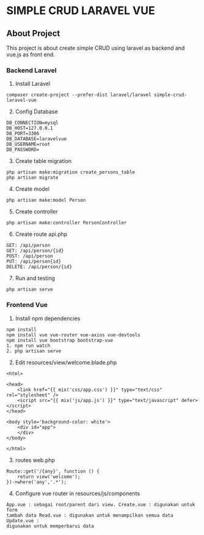 # SIMPLE CRUD LARAVEL VUE

## About Project

This project is about create simple CRUD using laravel as backend and vue.js as front end.

### Backend Laravel

1. Install Laravel

```install-laravel
composer create-project --prefer-dist laravel/laravel simple-crud-laravel-vue
```

2. Config Database

```config-db
DB_CONNECTION=mysql
DB_HOST=127.0.0.1
DB_PORT=3306
DB_DATABASE=laravelvue
DB_USERNAME=root
DB_PASSWORD=
```

3. Create table migration

```table-migration
php artisan make:migration create_persons_table
php artisan migrate
```

4. Create model

```model
php artisan make:model Person
```

5. Create controller

```controller
php artisan make:controller PersonController
```

6. Create route api.php

```route
GET: /api/person
GET: /api/person/{id}
POST: /api/person
PUT: /api/person{id}
DELETE: /api/person/{id}
```

7. Run and testing

```run
php artisan serve
```

### Frontend Vue

1. Install npm dependencies

```install-npm
npm install
npm install vue vue-router vue-axios vue-devtools
npm install vue bootstrap bootstrap-vue
1. npm run watch
2. php artisan serve
```

2. Edit resources/view/welcome.blade.php

```welcome
<html>

<head>
    <link href="{{ mix('css/app.css') }}" type="text/css" rel="stylesheet" />
    <script src="{{ mix('js/app.js') }}" type="text/javascript" defer></script>
</head>

<body style='background-color: white'>
    <div id="app">
    </div>
</body>

</html>
```

3. routes web.php

```route
Route::get('/{any}', function () {
    return view('welcome');
})->where('any','.*');
```

4. Configure vue router in resources/js/components

```vue router
App.vue : sebagai root/parent dari view. Create.vue : digunakan untuk form
tambah data Read.vue : digunakan untuk menampilkan semua data Update.vue :
digunakan untuk memperbarui data
```
